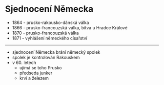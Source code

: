 # Sjednocení Německa

- 1864 - prusko-rakousko-dánská válka
- 1866 - prusko-francouzská válka, bitva u Hradce Králové
- 1870 - prusko-francouzská válka
- 1871 - vyhlášení německého císařství

---

- sjednocení Německa brání německý spolek
- spolek je kontrolován Rakouskem
- v 60. letech
  - ujímá se toho Prusko
  - předseda junker
  - krví a železem